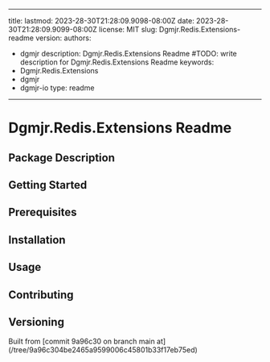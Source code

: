 ---

title:
lastmod: 2023-28-30T21:28:09.9098-08:00Z
date: 2023-28-30T21:28:09.9099-08:00Z
license: MIT
slug: Dgmjr.Redis.Extensions-readme
version:
authors:
- dgmjr
description: Dgmjr.Redis.Extensions Readme #TODO: write description for Dgmjr.Redis.Extensions Readme
keywords:
- Dgmjr.Redis.Extensions
- dgmjr
- dgmjr-io
type: readme
------------

# Dgmjr.Redis.Extensions Readme

<!-- TODO: Write the contents of the Dgmjr.Redis.Extensions Readme file -->

## Package Description

## Getting Started

## Prerequisites

## Installation

## Usage

## Contributing

## Versioning

Built from [commit 9a96c30 on branch main at]
(/tree/9a96c304be2465a9599006c45801b33f17eb75ed)
